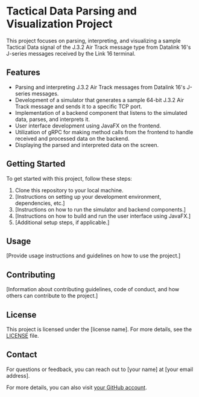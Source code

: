 # Tactical Data Parsing and Visualization Project

This project focuses on parsing, interpreting, and visualizing a sample Tactical Data signal of the J.3.2 Air Track message type from Datalink 16's J-series messages received by the Link 16 terminal.

## Features

- Parsing and interpreting J.3.2 Air Track messages from Datalink 16's J-series messages.
- Development of a simulator that generates a sample 64-bit J.3.2 Air Track message and sends it to a specific TCP port.
- Implementation of a backend component that listens to the simulated data, parses, and interprets it.
- User interface development using JavaFX on the frontend.
- Utilization of gRPC for making method calls from the frontend to handle received and processed data on the backend.
- Displaying the parsed and interpreted data on the screen.

## Getting Started

To get started with this project, follow these steps:

1. Clone this repository to your local machine.
2. [Instructions on setting up your development environment, dependencies, etc.]
3. [Instructions on how to run the simulator and backend components.]
4. [Instructions on how to build and run the user interface using JavaFX.]
5. [Additional setup steps, if applicable.]

## Usage

[Provide usage instructions and guidelines on how to use the project.]

## Contributing

[Information about contributing guidelines, code of conduct, and how others can contribute to the project.]

## License

This project is licensed under the [license name]. For more details, see the [LICENSE](LICENSE) file.

## Contact

For questions or feedback, you can reach out to [your name] at [your email address].

For more details, you can also visit [your GitHub account](https://github.com/yourusername).

